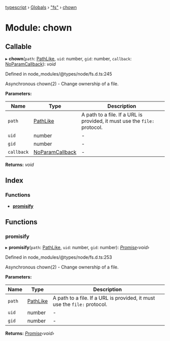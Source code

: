 [typescript](../README.md) › [Globals](../globals.md) › ["fs"](_fs_.md) › [chown](_fs_.chown.md)

# Module: chown

## Callable

▸ **chown**(`path`: [PathLike](_fs_.md#pathlike), `uid`: number, `gid`: number, `callback`: [NoParamCallback](_fs_.md#noparamcallback)): *void*

Defined in node_modules/@types/node/fs.d.ts:245

Asynchronous chown(2) - Change ownership of a file.

**Parameters:**

Name | Type | Description |
------ | ------ | ------ |
`path` | [PathLike](_fs_.md#pathlike) | A path to a file. If a URL is provided, it must use the `file:` protocol.  |
`uid` | number | - |
`gid` | number | - |
`callback` | [NoParamCallback](_fs_.md#noparamcallback) | - |

**Returns:** *void*

## Index

### Functions

* [__promisify__](_fs_.chown.md#__promisify__)

## Functions

###  __promisify__

▸ **__promisify__**(`path`: [PathLike](_fs_.md#pathlike), `uid`: number, `gid`: number): *[Promise](../interfaces/promise.md)‹void›*

Defined in node_modules/@types/node/fs.d.ts:253

Asynchronous chown(2) - Change ownership of a file.

**Parameters:**

Name | Type | Description |
------ | ------ | ------ |
`path` | [PathLike](_fs_.md#pathlike) | A path to a file. If a URL is provided, it must use the `file:` protocol.  |
`uid` | number | - |
`gid` | number | - |

**Returns:** *[Promise](../interfaces/promise.md)‹void›*
